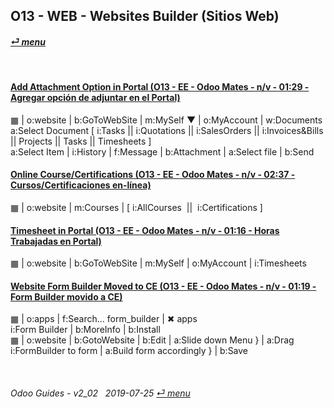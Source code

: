 ## O13 - WEB - Websites Builder (Sitios Web)
#### [_&#x23CE; menu_](/o13/ee/o13-ee-guides_menu.md)  

<br>

#### [Add Attachment Option in Portal (O13 - EE - Odoo Mates - n/v - 01:29 - Agregar opción de adjuntar en el Portal)](https://youtube.com/embed/tZZXvJYX5qY?autoplay=1&start=0&end=0&rel=0)  
&#x25A6; | o:website | b:GoToWebSite | m:MySelf &#x25BC; | o:MyAccount | w:Documents  
a:Select Document \[ i:Tasks || i:Quotations || i:SalesOrders || i:Invoices&Bills || Projects || Tasks || Timesheets ]  
a:Select Item | i:History | f:Message | b:Attachment | a:Select file | b:Send

#### [Online Course/Certifications (O13 - EE - Odoo Mates - n/v - 02:37 - Cursos/Certificaciones en-línea)](https://youtube.com/embed/Ehoe2QK4Mgg?autoplay=1&start=0&end=0&rel=0)  
&#x25A6; | o:website | m:Courses | \[ i:AllCourses &nbsp;||&nbsp; i:Certifications ]  

#### [Timesheet in Portal (O13 - EE - Odoo Mates - n/v - 01:16 - Horas Trabajadas en Portal)](https://youtube.com/embed/c0z7STK7UyQ?autoplay=1&start=0&end=0&rel=0)  
&#x25A6; | o:website | b:GoToWebSite | m:MySelf | o:MyAccount | i:Timesheets

#### [Website Form Builder Moved to CE (O13 - EE - Odoo Mates - n/v - 01:19 - Form Builder movido a CE)](https://youtube.com/embed/o3WGNq4i344?autoplay=1&start=0&end=0&rel=0)  
&#x25A6; | o:apps | f:Search... form_builder | &#x2716; apps  
i:Form Builder | b:MoreInfo | b:Install  
&#x25A6; | o:website | b:GotoWebsite | b:Edit | a:Slide down Menu } | a:Drag i:FormBuilder to form | a:Build form accordingly } | b:Save  

<br>

###### Odoo Guides - v2_02 &nbsp; 2019-07-25  [_&#x23CE; menu_](/o13/ee/o13-ee-guides_menu.md)  
